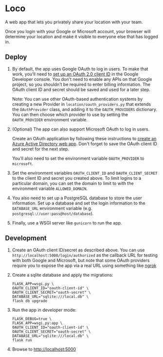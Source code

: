 # Loco

A web app that lets you privately share your location with your team.

Once you login with your Google or Microsoft account, your browser will determine your location and make it visible to everyone else that has logged in.

## Deploy

1. By default, the app uses Google OAuth to log in users. To make that work, you'll need to [set up an OAuth 2.0 client ID](https://support.google.com/cloud/answer/6158849?hl=en) in the Google Developer console. You don't need to enable any APIs on that Google project, so you shouldn't be required to enter billing information. The OAuth client ID and secret should be saved and used for a later step.

   Note: You can use other OAuth-based authentication systems by creating a new Provider in
   `location/oauth_providers.py` that extends the `OAuthProvider` class, and adding it to the `OAUTH_PROVIDERS` dictionary. You can then choose which provider to use by
   setting the `OAUTH_PROVIDER` environment variable.

1. (Optional) The app can also support Microsoft OAuth to log in users.

    Create an OAuth application by following these instructions to [create an Azure Active Directory web app](https://docs.microsoft.com/en-us/azure/active-directory/develop/active-directory-protocols-oauth-code#register-your-application-with-your-ad-tenant). Don't forget to save the OAuth client ID and secret for the next step.

    You'll also need to set the environment variable `OAUTH_PROVIDER` to `microsoft`.

1. Set the environment variables `OAUTH_CLIENT_ID` and `OAUTH_CLIENT_SECRET` to the client ID and secret you created above. To limit logins to a particular domain, you can set the domain to limit to with the environment variable `ALLOWED_DOMAIN`.

1. You also need to set up a PostgreSQL database to store the user information. Set up a database and set the login information to the `DATABASE_URL` environment variable (e.g. `postgresql://user:pass@host/database`).

1. Finally, use a WSGI server like `gunicorn` to run the app.

## Development

1. Create an OAuth client ID/secret as described above. You can use `http://localhost:5000/login/authorized` as the callback URL for testing with both Google and Microsoft, but note that some OAuth providers require you to expose the app via a real URL using something like [ngrok](https://ngrok.com/)

1. Create a sqlite database and apply the migrations:

   ```
   FLASK_APP=wsgi.py \
   OAUTH_CLIENT_ID="oauth-client-id" \
   OAUTH_CLIENT_SECRET="oauth-secret" \
   DATABASE_URL="sqlite:///local.db" \
   flask db upgrade
   ```

1. Run the app in developer mode:

   ```
   FLASK_DEBUG=true \
   FLASK_APP=wsgi.py:app \
   OAUTH_CLIENT_ID="oauth-client-id" \
   OAUTH_CLIENT_SECRET="oauth-secret" \
   DATABASE_URL="sqlite:///local.db" \
   flask run
   ```

1. Browse to [http://localhost:5000](http://localhost:5000)
